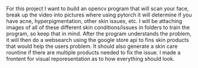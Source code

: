 For this project I want to build an opencv program that will scan your face, break up the video into pictures where using pytorch it will determine if you have acne, hyperpigmentation, other skin issues, etc. I will be attaching images of all of these different skin conditions/issues in folders to train the program, so keep that in mind. After the program understands the problem, it will then do a websearch using the google store api to fins skin products that would help the users problem. It should also generate a skin care rountine if there are multiple products needed to fix the issue. I made a frontent for visual reporesentation as to how everything should look.